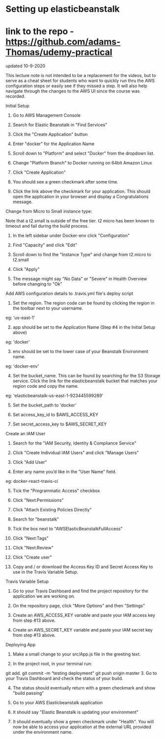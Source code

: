 # Setting up elasticbeanstalk
# link to the repo - https://github.com/adams-Thomas/udemy-practical

updated 10-9-2020

This lecture note is not intended to be a replacement for the videos, but to serve as a cheat sheet for students who want to quickly run thru the AWS configuration steps or easily see if they missed a step. It will also help navigate through the changes to the AWS UI since the course was recorded.

Initial Setup

1. Go to AWS Management Console

2. Search for Elastic Beanstalk in "Find Services"

3. Click the "Create Application" button

4. Enter "docker" for the Application Name

5. Scroll down to "Platform" and select "Docker" from the dropdown list.

6. Change "Platform Branch" to Docker running on 64bit Amazon Linux

7. Click "Create Application"

8. You should see a green checkmark after some time.

9. Click the link above the checkmark for your application. This should open the application in your browser and display a Congratulations message.

Change from Micro to Small instance type:

Note that a t2.small is outside of the free tier. t2 micro has been known to timeout and fail during the build process.

1. In the left sidebar under Docker-env click "Configuration"

2. Find "Capacity" and click "Edit"

3. Scroll down to find the "Instance Type" and change from t2.micro to t2.small

4. Click "Apply"

5. The message might say "No Data" or "Severe" in Health Overview before changing to "Ok"

Add AWS configuration details to .travis.yml file's deploy script

1. Set the region. The region code can be found by clicking the region in the toolbar next to your username.

eg: 'us-east-1'

2. app should be set to the Application Name (Step #4 in the Initial Setup above)

eg: 'docker'

3. env should be set to the lower case of your Beanstalk Environment name.

eg: 'docker-env'

4. Set the bucket_name. This can be found by searching for the S3 Storage service. Click the link for the elasticbeanstalk bucket that matches your region code and copy the name.

eg: 'elasticbeanstalk-us-east-1-923445599289'

5. Set the bucket_path to 'docker'

6. Set access_key_id to $AWS_ACCESS_KEY

7. Set secret_access_key to $AWS_SECRET_KEY

Create an IAM User

1. Search for the "IAM Security, Identity & Compliance Service"

2. Click "Create Individual IAM Users" and click "Manage Users"

3. Click "Add User"

4. Enter any name you’d like in the "User Name" field.

eg: docker-react-travis-ci

5. Tick the "Programmatic Access" checkbox

6. Click "Next:Permissions"

7. Click "Attach Existing Policies Directly"

8. Search for "beanstalk"

9. Tick the box next to "AWSElasticBeanstalkFullAccess"

10. Click "Next:Tags"

11. Click "Next:Review"

12. Click "Create user"

13. Copy and / or download the Access Key ID and Secret Access Key to use in the Travis Variable Setup.

Travis Variable Setup

1. Go to your Travis Dashboard and find the project repository for the application we are working on.

2. On the repository page, click "More Options" and then "Settings"

3. Create an AWS_ACCESS_KEY variable and paste your IAM access key from step #13 above.

4. Create an AWS_SECRET_KEY variable and paste your IAM secret key from step #13 above.

Deploying App

1. Make a small change to your src/App.js file in the greeting text.

2. In the project root, in your terminal run:

git add.
git commit -m “testing deployment"
git push origin master
3. Go to your Travis Dashboard and check the status of your build.

4. The status should eventually return with a green checkmark and show "build passing"

5. Go to your AWS Elasticbeanstalk application

6. It should say "Elastic Beanstalk is updating your environment"

7. It should eventually show a green checkmark under "Health". You will now be able to access your application at the external URL provided under the environment name.